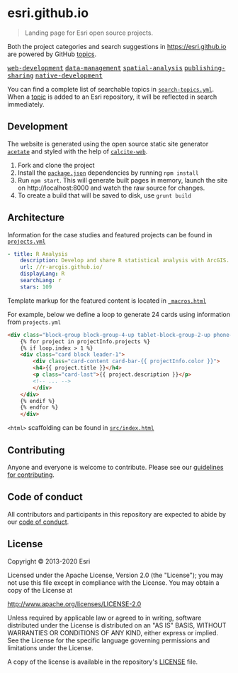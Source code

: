 # esri.github.io

> Landing page for Esri open source projects.

Both the project categories and search suggestions in https://esri.github.io are powered by GitHub [topics](https://github.com/blog/2309-introducing-topics).

[<kbd>web-development</kbd>](https://github.com/Esri?q=topic%3Aweb-development)
[<kbd>data-management</kbd>](https://github.com/Esri?q=topic%3Adata-management)
[<kbd>spatial-analysis</kbd>](https://github.com/Esri?q=topic%3Aspatial-analysis)
[<kbd>publishing-sharing</kbd>](https://github.com/Esri?q=topic%3Apublishing-sharing)
[<kbd>native-development</kbd>](https://github.com/Esri?q=topic%3Anative-development)

You can find a complete list of searchable topics in [`search-topics.yml`](src/data/search-topics.yml). When a [topic](https://github.com/blog/2309-introducing-topics) is added to an Esri repository, it will be reflected in search immediately.

## Development

The website is generated using the open source static site generator [`acetate`](https://github.com/patrickarlt/acetate) and styled with the help of [`calcite-web`](https://esri.github.io/calcite-web/).

1. Fork and clone the project
2. Install the [`package.json`](package.json) dependencies by running `npm install`
3. Run `npm start`. This will generate built pages in memory, launch the site on http://localhost:8000 and watch the raw source for changes.
4. To create a build that will be saved to disk, use `grunt build`

## Architecture

Information for the case studies and featured projects can be found in [`projects.yml`](src/data/projects.yml)

```yaml
- title: R Analysis
    description: Develop and share R statistical analysis with ArcGIS.
    url: //r-arcgis.github.io/
    displayLang: R
    searchLang: r
    stars: 109
```

Template markup for the featured content is located in [`_macros.html`](src/layouts/_macros.html)

For example, below we define a loop to generate 24 cards using information from `projects.yml`

```html
<div class="block-group block-group-4-up tablet-block-group-2-up phone-block-group-1-up">
    {% for project in projectInfo.projects %}
    {% if loop.index > 1 %}
    <div class="card block leader-1">
        <div class="card-content card-bar-{{ projectInfo.color }}">
        <h4>{{ project.title }}</h4>
        <p class="card-last">{{ project.description }}</p>
        <!-- ... -->
        </div>
    </div>
    {% endif %}
    {% endfor %}
    </div>
```

`<html>` scaffolding can be found in [`src/index.html`](https://github.com/Esri/esri.github.io/blob/master/src/index.html)

## Contributing

Anyone and everyone is welcome to contribute. Please see our [guidelines for contributing](CONTRIBUTING.md).

## Code of conduct

All contributors and participants in this repository are expected to abide by our [code of conduct](https://github.com/Esri/contributing/blob/master/CODE_OF_CONDUCT.md).

## License

Copyright &copy; 2013-2020 Esri

Licensed under the Apache License, Version 2.0 (the "License");
you may not use this file except in compliance with the License.
You may obtain a copy of the License at

   http://www.apache.org/licenses/LICENSE-2.0

Unless required by applicable law or agreed to in writing, software
distributed under the License is distributed on an "AS IS" BASIS,
WITHOUT WARRANTIES OR CONDITIONS OF ANY KIND, either express or implied.
See the License for the specific language governing permissions and
limitations under the License.

A copy of the license is available in the repository's [LICENSE](https://raw.github.com/Esri/esri.github.com/master/license.txt) file.
